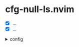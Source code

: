 # cfg-null-ls.nvim
  - [x] ...
  - [x] ...
<details>
<summary> config  </summary>

```lua

```
</details>

